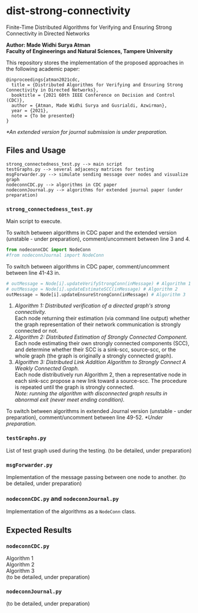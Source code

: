 # dist-strong-connectivity

Finite-Time Distributed Algorithms for Verifying and Ensuring Strong Connectivity in Directed Networks

**Author: Made Widhi Surya Atman  
Faculty of Engineerings and Natural Sciences, Tampere University**

This repository stores the implementation of the proposed approaches in the following academic paper:

```text
@inproceedings{atman2021cdc,
  title = {Distributed Algorithms for Verifying and Ensuring Strong Connectivity in Directed Networks},
  booktitle = {2021 60th IEEE Conference on Decision and Control (CDC)},
  author = {Atman, Made Widhi Surya and Gusrialdi, Azwirman},
  year = {2021},
  note = {To be presented}
}
```

_*An extended version for journal submission is under preparation._

## Files and Usage

``` text
strong_connectedness_test.py --> main script
testGraphs.py --> several adjacency matrices for testing
msgForwarder.py --> simulate sending message over nodes and visualize graph
nodeconnCDC.py --> algorithms in CDC paper
nodeconnJournal.py --> algorithms for extended journal paper (under preparation)
```

### ```strong_connectedness_test.py```

Main script to execute.

To switch between algorithms in CDC paper and the extended version (unstable - under preparation),
comment/uncomment between line 3 and 4.

``` python
from nodeconnCDC import NodeConn
#from nodeconnJournal import NodeConn
```

To switch between algorithms in CDC paper, comment/uncomment between line 41-43 in.

```python
# outMessage = Node[i].updateVerifyStrongConn(inMessage) # Algorithm 1
# outMessage = Node[i].updateEstimateSCC(inMessage) # Algorithm 2
outMessage = Node[i].updateEnsureStrongConn(inMessage) # Algorithm 3
```

1. _Algorithm 1: Distributed verification of a directed graph's strong connectivity._  
   Each node returning their estimation (via command line output) whether the graph representation of their network communication is strongly connected or not.
2. _Algorithm 2: Distributed Estimation of Strongly Connected Component._
   Each node estimating their own strongly connected components (SCC), and determine whether their SCC is a sink-scc, source-scc, or the whole graph (the graph is originally a strongly connected graph).
3. _Algorithm 3: Distributed Link Addition Algorithm to Strongly Connect A Weakly Connected Graph._  
   Each node distributively run Algorithm 2, then a representative node in each sink-scc propose a new link toward a source-scc.
   The procedure is repeated until the graph is strongly connected.  
   _Note: running the algorithm with disconnected graph results in abnormal exit (never meet ending condition)._

To switch between algorithms in extended Journal version (unstable - under preparation),
comment/uncomment between line 49-52.
_*Under preparation._

### ```testGraphs.py```

List of test graph used during the testing. (to be detailed, under preparation)

### ```msgForwarder.py```

Implementation of the message passing between one node to another. (to be detailed, under preparation)

### ```nodeconnCDC.py``` and ```nodeconnJournal.py```

Implementation of the algorithms as a ```NodeConn``` class.

## Expected Results

### ```nodeconnCDC.py```

Algorithm 1  
Algorithm 2  
Algorithm 3  
(to be detailed, under preparation)

### ```nodeconnJournal.py```

(to be detailed, under preparation)
